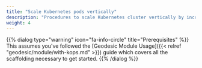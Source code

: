 ```yaml
---
title: "Scale Kubernetes pods vertically"
description: "Procedures to scale Kubernetes cluster vertically by increasing CPU and memory limits"
weight: 4
---
```


{{% dialog type="warning" icon="fa-info-circle" title="Prerequisites" %}}
This assumes you've followed the [Geodesic Module Usage]({{< relref "geodesic/module/with-kops.md" >}}) guide which covers all the scaffolding necessary to get started.
{{% /dialog %}}
